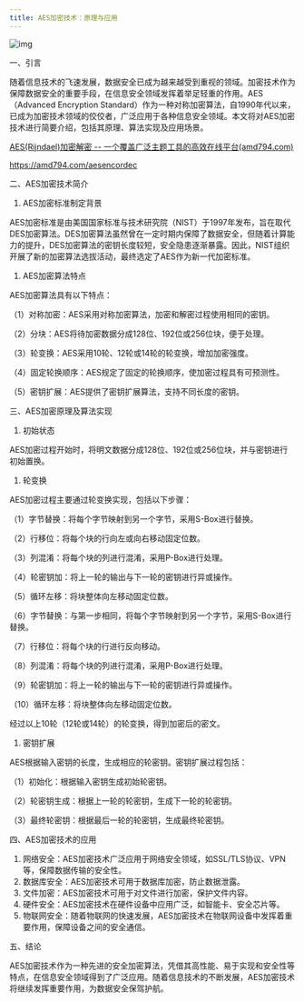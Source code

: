 ```yaml
---
title: AES加密技术：原理与应用
---
```


![img](https://img2023.cnblogs.com/blog/1546022/202312/1546022-20231201230335583-302287392.png)



一、引言

随着信息技术的飞速发展，数据安全已成为越来越受到重视的领域。加密技术作为保障数据安全的重要手段，在信息安全领域发挥着举足轻重的作用。AES（Advanced Encryption Standard）作为一种对称加密算法，自1990年代以来，已成为加密技术领域的佼佼者，广泛应用于各种信息安全领域。本文将对AES加密技术进行简要介绍，包括其原理、算法实现及应用场景。

[AES(Rijndael)加密解密 -- 一个覆盖广泛主题工具的高效在线平台(amd794.com)](https://amd794.com/aesencordec)

https://amd794.com/aesencordec

二、AES加密技术简介

1. AES加密标准制定背景

AES加密标准是由美国国家标准与技术研究院（NIST）于1997年发布，旨在取代DES加密算法。DES加密算法虽然曾在一定时期内保障了数据安全，但随着计算能力的提升，DES加密算法的密钥长度较短，安全隐患逐渐暴露。因此，NIST组织开展了新的加密算法选拔活动，最终选定了AES作为新一代加密标准。

1. AES加密算法特点

AES加密算法具有以下特点：

（1）对称加密：AES采用对称加密算法，加密和解密过程使用相同的密钥。

（2）分块：AES将待加密数据分成128位、192位或256位块，便于处理。

（3）轮变换：AES采用10轮、12轮或14轮的轮变换，增加加密强度。

（4）固定轮换顺序：AES规定了固定的轮换顺序，使加密过程具有可预测性。

（5）密钥扩展：AES提供了密钥扩展算法，支持不同长度的密钥。

三、AES加密原理及算法实现

1. 初始状态

AES加密过程开始时，将明文数据分成128位、192位或256位块，并与密钥进行初始置换。

1. 轮变换

AES加密过程主要通过轮变换实现，包括以下步骤：

（1）字节替换：将每个字节映射到另一个字节，采用S-Box进行替换。

（2）行移位：将每个块的行向左或向右移动固定位数。

（3）列混淆：将每个块的列进行混淆，采用P-Box进行处理。

（4）轮密钥加：将上一轮的输出与下一轮的密钥进行异或操作。

（5）循环左移：将块整体向左移动固定位数。

（6）字节替换：与第一步相同，将每个字节映射到另一个字节，采用S-Box进行替换。

（7）行移位：将每个块的行进行反向移动。

（8）列混淆：将每个块的列进行混淆，采用P-Box进行处理。

（9）轮密钥加：将上一轮的输出与下一轮的密钥进行异或操作。

（10）循环左移：将块整体向左移动固定位数。

经过以上10轮（12轮或14轮）的轮变换，得到加密后的密文。

1. 密钥扩展

AES根据输入密钥的长度，生成相应的轮密钥。密钥扩展过程包括：

（1）初始化：根据输入密钥生成初始轮密钥。

（2）轮密钥生成：根据上一轮的轮密钥，生成下一轮的轮密钥。

（3）最终轮密钥：根据最后一轮的轮密钥，生成最终轮密钥。

四、AES加密技术的应用

1. 网络安全：AES加密技术广泛应用于网络安全领域，如SSL/TLS协议、VPN等，保障数据传输的安全性。
2. 数据库安全：AES加密技术可用于数据库加密，防止数据泄露。
3. 文件加密：AES加密技术可用于对文件进行加密，保护文件内容。
4. 硬件安全：AES加密技术在硬件设备中应用广泛，如智能卡、安全芯片等。
5. 物联网安全：随着物联网的快速发展，AES加密技术在物联网设备中发挥着重要作用，保障设备之间的安全通信。

 

五、结论

AES加密技术作为一种先进的安全加密算法，凭借其高性能、易于实现和安全性等特点，在信息安全领域得到了广泛应用。随着信息技术的不断发展，AES加密技术将继续发挥重要作用，为数据安全保驾护航。